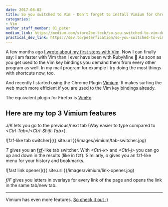 ```yaml
---
date: 2017-08-02
title: So you switched to Vim - Don't forget to install Vimium for Chrome!
categories:
- Vim
author_staff_member: 01_peter
medium_link: https://medium.com/store2be-tech/so-you-switched-to-vim-dont-forget-to-install-vimium-for-chrome-c0dcb136562d
practical_dev_link: https://dev.to/peterfication/so-you-switched-to-vim---dont-forget-to-install-vimium-for-chrome
---
```


A few months ago [I wrote about my first steps with Vim](https://tech.store2be.com/vim/2017/04/18/finally-switching-to-vim/). Now I can finally say: I am faster with Vim than I ever have been with RubyMine 🎉 As soon as you get used to the Vim key bindings you demand them from every other program as well. In my mail program for example I try doing the most things with shortcuts now, too.

And recently I started using the Chrome Plugin [Vimium](https://chrome.google.com/webstore/detail/vimium/dbepggeogbaibhgnhhndojpepiihcmeb). It makes surfing the web much more efficient if you are used to the Vim key bindings already.

The equivalent plugin for Firefox is [VimFx](https://addons.mozilla.org/en-US/firefox/addon/vimfx/).

## Here are my top 3 Vimium features

_J_/_K_ lets you go to the previous/next tab (Way easier to type compared to _&lt;Ctrl-Tab&gt;_/_&lt;Ctrl-Shift-Tab&gt;_).

![fzf-like tab switcher]({{ site.url }}/images/vimium/tab-switcher.jpg)

_T_ gives you an [fzf](https://github.com/junegunn/fzf)-like tab switcher. With _&lt;Ctrl-k&gt;_ and _&lt;Ctrl-j&gt;_ you can go up and down in the results (like in fzf). Similarly, _o_ gives you an fzf-like menu for your history and bookmarks.

![fast link opener]({{ site.url }}/images/vimium/link-opener.jpg)

_f_/_F_ gives you letters in overlays for every link of the page and opens the link in the same tab/new tab.

***

Vimium has even more features. [So check it out :)](https://chrome.google.com/webstore/detail/vimium/dbepggeogbaibhgnhhndojpepiihcmeb)
